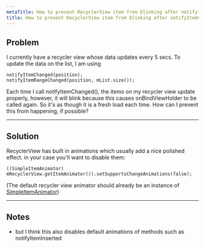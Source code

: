 ```yaml
---
metaTitle: How to prevent RecyclerView item from blinking after notifyItemChanged(pos)
title: How to prevent RecyclerView item from blinking after notifyItemChanged(pos)
---
```


## Problem

I currently have a recycler view whose data updates every 5 secs. To update the data on the list, I am using 



```
notifyItemChanged(position);
notifyItemRangeChanged(position, mList.size());

```

Each time I call notifyItemChanged(), the items on my recycler view update properly, however, it will blink because this causes onBindViewHolder to be called again. So it's as though it is a fresh load each time. How can I prevent this from happening, if possible?



---

## Solution

RecyclerView has built in animations which usually add a nice polished effect. in your case you'll want to disable them:



```
((SimpleItemAnimator) mRecyclerView.getItemAnimator()).setSupportsChangeAnimations(false);

```

(The default recycler view animator should already be an instance of [SimpleItemAnimator](https://developer.android.com/reference/android/support/v7/widget/SimpleItemAnimator.html))



---

## Notes

- but I think this also disables default animations of methods such as notifyItemInserted
